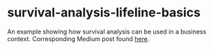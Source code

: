 # survival-analysis-lifeline-basics
An example showing how survival analysis can be used in a business context.
Corresponding Medium post found [here](https://medium.com/@zachary.james.angell/applying-survival-analysis-to-customer-churn-40b5a809b05a).
